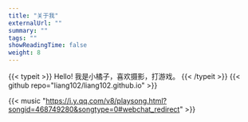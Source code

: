 ```yaml
---
title: "关于我"
externalUrl: ""
summary: ""
tags: ""
showReadingTime: false
weight: 8
---
```


{{< typeit >}}
Hello! 我是小橘子，喜欢摄影，打游戏。
{{< /typeit >}}
{{< github repo="liang102/liang102.github.io" >}}


{{< music "https://i.y.qq.com/v8/playsong.html?songid=468749280&songtype=0#webchat_redirect" >}}
